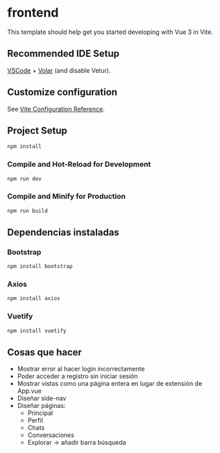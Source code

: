 # frontend

This template should help get you started developing with Vue 3 in Vite.

## Recommended IDE Setup

[VSCode](https://code.visualstudio.com/) + [Volar](https://marketplace.visualstudio.com/items?itemName=Vue.volar) (and disable Vetur).

## Customize configuration

See [Vite Configuration Reference](https://vitejs.dev/config/).

## Project Setup

```sh
npm install
```

### Compile and Hot-Reload for Development

```sh
npm run dev
```

### Compile and Minify for Production

```sh
npm run build
```


## Dependencias instaladas
### Bootstrap
```sh
npm install bootstrap
```

### Axios
```sh
npm install axios
```

### Vuetify
```sh
npm install vuetify
```


## Cosas que hacer
- Mostrar error al hacer login incorrectamente
- Poder acceder a registro sin iniciar sesión
- Mostrar vistas como una página entera en lugar de extensión de App.vue
- Diseñar side-nav
- Diseñar páginas:
    - Principal
    - Perfil
    - Chats
    - Conversaciones
    - Explorar -> añadir barra búsqueda